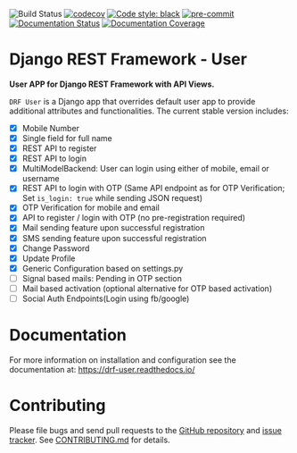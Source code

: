 ![Build Status](https://github.com/101loop/drf-user/workflows/CI/badge.svg)
[![codecov](https://codecov.io/gh/101Loop/drf-user/branch/master/graph/badge.svg)](https://codecov.io/gh/101Loop/drf-user)
[![Code style: black](https://img.shields.io/badge/code%20style-black-000000.svg)](https://github.com/psf/black)
[![pre-commit](https://img.shields.io/badge/pre--commit-enabled-brightgreen?logo=pre-commit&logoColor=white)](https://github.com/pre-commit/pre-commit)
[![Documentation Status](https://readthedocs.org/projects/drf-user/badge/?version=latest)](https://drf-user.readthedocs.io/en/latest/?badge=latest)
[![Documentation Coverage](https://drf-user.readthedocs.io/en/latest/_static/interrogate_badge.svg)](https://github.com/101loop/drf-user)

# Django REST Framework - User

**User APP for Django REST Framework with API Views.**<br>

`DRF User` is a Django app that overrides default user app to provide additional
attributes and functionalities. The current stable version includes:

- [x] Mobile Number
- [x] Single field for full name
- [x] REST API to register
- [x] REST API to login
- [x] MultiModelBackend: User can login using either of mobile, email or
      username
- [x] REST API to login with OTP (Same API endpoint as for OTP Verification; Set
      `is_login: true` while sending JSON request)
- [x] OTP Verification for mobile and email
- [x] API to register / login with OTP (no pre-registration required)
- [x] Mail sending feature upon successful registration
- [x] SMS sending feature upon successful registration
- [x] Change Password
- [x] Update Profile
- [x] Generic Configuration based on settings.py
- [ ] Signal based mails: Pending in OTP section
- [ ] Mail based activation (optional alternative for OTP based activation)
- [ ] Social Auth Endpoints(Login using fb/google)

# Documentation

For more information on installation and configuration see the documentation at:
https://drf-user.readthedocs.io/

# Contributing

Please file bugs and send pull requests to the
[GitHub repository](https://github.com/101loop/drf-user) and
[issue tracker](https://github.com/101loop/drf-user/issues). See
[CONTRIBUTING.md](https://github.com/101Loop/drf-user/blob/master/CONTRIBUTING.md)
for details.
